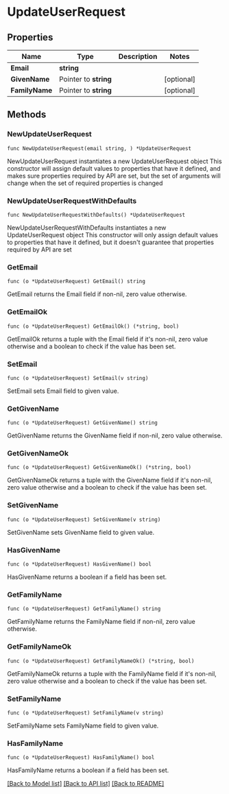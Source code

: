 # UpdateUserRequest

## Properties

Name | Type | Description | Notes
------------ | ------------- | ------------- | -------------
**Email** | **string** |  | 
**GivenName** | Pointer to **string** |  | [optional] 
**FamilyName** | Pointer to **string** |  | [optional] 

## Methods

### NewUpdateUserRequest

`func NewUpdateUserRequest(email string, ) *UpdateUserRequest`

NewUpdateUserRequest instantiates a new UpdateUserRequest object
This constructor will assign default values to properties that have it defined,
and makes sure properties required by API are set, but the set of arguments
will change when the set of required properties is changed

### NewUpdateUserRequestWithDefaults

`func NewUpdateUserRequestWithDefaults() *UpdateUserRequest`

NewUpdateUserRequestWithDefaults instantiates a new UpdateUserRequest object
This constructor will only assign default values to properties that have it defined,
but it doesn't guarantee that properties required by API are set

### GetEmail

`func (o *UpdateUserRequest) GetEmail() string`

GetEmail returns the Email field if non-nil, zero value otherwise.

### GetEmailOk

`func (o *UpdateUserRequest) GetEmailOk() (*string, bool)`

GetEmailOk returns a tuple with the Email field if it's non-nil, zero value otherwise
and a boolean to check if the value has been set.

### SetEmail

`func (o *UpdateUserRequest) SetEmail(v string)`

SetEmail sets Email field to given value.


### GetGivenName

`func (o *UpdateUserRequest) GetGivenName() string`

GetGivenName returns the GivenName field if non-nil, zero value otherwise.

### GetGivenNameOk

`func (o *UpdateUserRequest) GetGivenNameOk() (*string, bool)`

GetGivenNameOk returns a tuple with the GivenName field if it's non-nil, zero value otherwise
and a boolean to check if the value has been set.

### SetGivenName

`func (o *UpdateUserRequest) SetGivenName(v string)`

SetGivenName sets GivenName field to given value.

### HasGivenName

`func (o *UpdateUserRequest) HasGivenName() bool`

HasGivenName returns a boolean if a field has been set.

### GetFamilyName

`func (o *UpdateUserRequest) GetFamilyName() string`

GetFamilyName returns the FamilyName field if non-nil, zero value otherwise.

### GetFamilyNameOk

`func (o *UpdateUserRequest) GetFamilyNameOk() (*string, bool)`

GetFamilyNameOk returns a tuple with the FamilyName field if it's non-nil, zero value otherwise
and a boolean to check if the value has been set.

### SetFamilyName

`func (o *UpdateUserRequest) SetFamilyName(v string)`

SetFamilyName sets FamilyName field to given value.

### HasFamilyName

`func (o *UpdateUserRequest) HasFamilyName() bool`

HasFamilyName returns a boolean if a field has been set.


[[Back to Model list]](../README.md#documentation-for-models) [[Back to API list]](../README.md#documentation-for-api-endpoints) [[Back to README]](../README.md)


